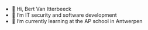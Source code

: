 - 👋 Hi, Bert Van Itterbeeck 
- 👀 I’m IT security and software development
- 🌱 I’m currently learning at the AP school in Antwerpen



